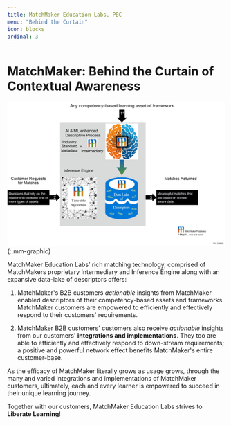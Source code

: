 ```yaml
---
title: MatchMaker Education Labs, PBC
menu: "Behind the Curtain"
icon: blocks
ordinal: 3
---
```

# MatchMaker: Behind the Curtain of Contextual Awareness

![MatchMaker Complete Diagram](/mmassets/Solution-3thecurtain.svg){:.mm-graphic}

MatchMaker Education Labs’ rich matching technology, comprised of MatchMakers proprietary Intermediary and Inference Engine along with an expansive data-lake of descriptors offers: 

1. MatchMaker's B2B customers *actionable* insights from MatchMaker enabled descriptors of their competency-based assets and frameworks. MatchMaker customers are empowered to efficiently and effectively respond to their customers' requirements.

2. MatchMaker B2B customers' customers also receive *actionable* insights from our customers'  **integrations and implementations**. They too are able to efficiently and effectively respond to down-stream requirements; a positive and powerful network effect benefits MatchMaker's entire customer-base. 

As the efficacy of MatchMaker literally grows as usage grows, through the many and varied integrations and implementations of MatchMaker customers, ultimately, each and every learner is empowered to succeed in their unique learning journey.

<p class="text-center">Together with our customers, MatchMaker Education Labs strives to <strong>Liberate Learning</strong>!</p>

